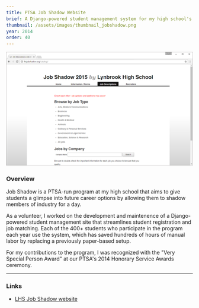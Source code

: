 ```yaml
---
title: PTSA Job Shadow Website
brief: A Django-powered student management system for my high school's Job Shadow program.
thumbnail: /assets/images/thumbnail_jobshadow.png
year: 2014
order: 40
---
```


![screenshot](/assets/images/jobshadow.png)

### Overview

Job Shadow is a PTSA-run program at my high school that aims to give students a glimpse into future career options by allowing them to shadow members of industry for a day.

As a volunteer, I worked on the development and maintenence of a Django-powered student management site that streamlines student registration and job matching. Each of the 400+ students who participate in the program each year use the system, which has saved hundreds of hours of manual labor by replacing a previously paper-based setup.

For my contributions to the program, I was recognized with the "Very Special Person Award" at our PTSA's 2014 Honorary Service Awards ceremony.

---

### Links
- [LHS Job Shadow website](http://lhsjobshadow.org)
